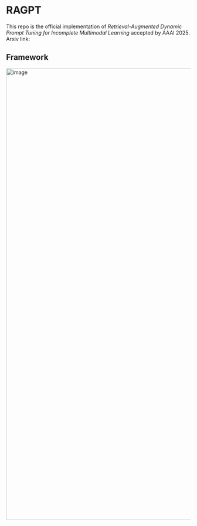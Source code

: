 # RAGPT
This repo is the official implementation of _Retrieval-Augmented Dynamic Prompt Tuning for Incomplete Multimodal Learning_ accepted by AAAI 2025. 
Arxiv link: 
## Framework
<img width="1232" alt="image" src="https://github.com/user-attachments/assets/0a7e7510-076d-4dd0-99cd-dcec59dc775e" />
